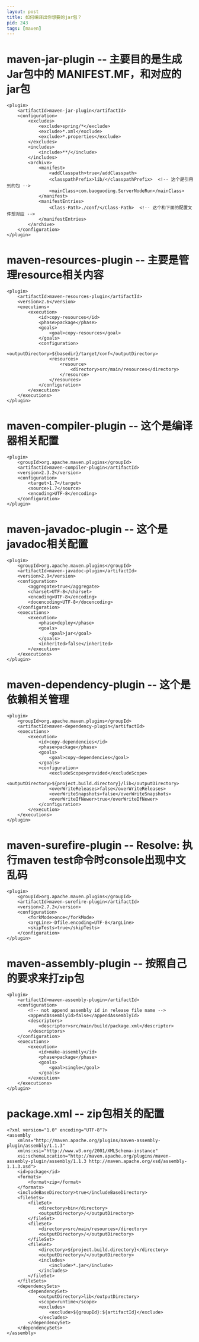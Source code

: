 ```yaml
---
layout: post
title: 如何编译出你想要的jar包？
pid: 243
tags: [maven]
---
```


# maven-jar-plugin  -- 主要目的是生成 Jar包中的 MANIFEST.MF，和对应的jar包

	<plugin>
		<artifactId>maven-jar-plugin</artifactId>
		<configuration>
			<excludes>
				<exclude>spring/*</exclude>
				<exclude>*.xml</exclude>
				<exclude>*.properties</exclude>
			</excludes>
			<includes>
				<include>**/</include>
			</includes>
			<archive>
				<manifest>
					<addClasspath>true</addClasspath>
					<classpathPrefix>lib/</classpathPrefix>  <!-- 这个是引用到的包 -->
					<mainClass>com.baoguoding.ServerNodeRun</mainClass>
				</manifest>
				<manifestEntries>
					<Class-Path>./conf/</Class-Path>  <!-- 这个和下面的配置文件想对应 -->
				</manifestEntries>
			</archive>
		</configuration>
	</plugin>


# maven-resources-plugin  -- 主要是管理resource相关内容

	<plugin>
		<artifactId>maven-resources-plugin</artifactId>
		<version>2.6</version>
		<executions>
			<execution>
				<id>copy-resources</id>
				<phase>package</phase>
				<goals>
					<goal>copy-resources</goal>
				</goals>
				<configuration>
					<outputDirectory>${basedir}/target/conf</outputDirectory>
					<resources>
						<resource>
							<directory>src/main/resources</directory>
						</resource>
					</resources>
				</configuration>
			</execution>
		</executions>
	</plugin>

# maven-compiler-plugin  -- 这个是编译器相关配置

	<plugin>
		<groupId>org.apache.maven.plugins</groupId>
		<artifactId>maven-compiler-plugin</artifactId>
		<version>2.3.2</version>
		<configuration>
			<target>1.7</target>
			<source>1.7</source>
			<encoding>UTF-8</encoding>
		</configuration>
	</plugin>


# maven-javadoc-plugin  -- 这个是javadoc相关配置

	<plugin>
		<groupId>org.apache.maven.plugins</groupId>
		<artifactId>maven-javadoc-plugin</artifactId>
		<version>2.9</version>
		<configuration>
			<aggregate>true</aggregate>
			<charset>UTF-8</charset>
			<encoding>UTF-8</encoding>
			<docencoding>UTF-8</docencoding>
		</configuration>
		<executions>
			<execution>
				<phase>deploy</phase>
				<goals>
					<goal>jar</goal>
				</goals>
				<inherited>false</inherited>
			</execution>
		</executions>
	</plugin>

# maven-dependency-plugin -- 这个是依赖相关管理

	<plugin>
		<groupId>org.apache.maven.plugins</groupId>
		<artifactId>maven-dependency-plugin</artifactId>
		<executions>
			<execution>
				<id>copy-dependencies</id>
				<phase>package</phase>
				<goals>
					<goal>copy-dependencies</goal>
				</goals>
				<configuration>
					<excludeScope>provided</excludeScope>
					<outputDirectory>${project.build.directory}/lib</outputDirectory>
					<overWriteReleases>false</overWriteReleases>
					<overWriteSnapshots>false</overWriteSnapshots>
					<overWriteIfNewer>true</overWriteIfNewer>
				</configuration>
			</execution>
		</executions>
	</plugin>


# maven-surefire-plugin  --  	Resolve: 执行maven test命令时console出现中文乱码

	<plugin>
		<groupId>org.apache.maven.plugins</groupId>
		<artifactId>maven-surefire-plugin</artifactId>
		<version>2.7.2</version>
		<configuration>
			<forkMode>once</forkMode>
			<argLine>-Dfile.encoding=UTF-8</argLine>
			<skipTests>true</skipTests>
		</configuration>
	</plugin>


# maven-assembly-plugin  -- 按照自己的要求来打zip包

	<plugin>
		<artifactId>maven-assembly-plugin</artifactId>
		<configuration>
			<!-- not append assembly id in release file name -->
			<appendAssemblyId>false</appendAssemblyId>
			<descriptors>
				<descriptor>src/main/build/package.xml</descriptor>
			</descriptors>
		</configuration>
		<executions>
			<execution>
				<id>make-assembly</id>
				<phase>package</phase>
				<goals>
					<goal>single</goal>
				</goals>
			</execution>
		</executions>
	</plugin>


# package.xml  -- zip包相关的配置

	<?xml version="1.0" encoding="UTF-8"?>
	<assembly
		xmlns="http://maven.apache.org/plugins/maven-assembly-plugin/assembly/1.1.3"
		xmlns:xsi="http://www.w3.org/2001/XMLSchema-instance"
		xsi:schemaLocation="http://maven.apache.org/plugins/maven-assembly-plugin/assembly/1.1.3 http://maven.apache.org/xsd/assembly-1.1.3.xsd">
		<id>package</id>
		<formats>
			<format>zip</format>
		</formats>
		<includeBaseDirectory>true</includeBaseDirectory>
		<fileSets>
			<fileSet>
				<directory>bin</directory>
				<outputDirectory>/</outputDirectory>
			</fileSet>
			<fileSet>
				<directory>src/main/resources</directory>			
				<outputDirectory>/</outputDirectory>
			</fileSet>
			<fileSet>
				<directory>${project.build.directory}</directory>
				<outputDirectory>/</outputDirectory>
				<includes>
					<include>*.jar</include>
				</includes>
			</fileSet>
		</fileSets>
		<dependencySets>
			<dependencySet>
				<outputDirectory>lib</outputDirectory>
				<scope>runtime</scope>
				<excludes>
					<exclude>${groupId}:${artifactId}</exclude>
				</excludes>
			</dependencySet>
		</dependencySets>
	</assembly>  
